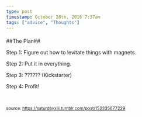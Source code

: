 ```yaml
---
type: post
timestamp: October 26th, 2016 7:37am
tags: ["advice", "Thoughts"]
---
```

####
##The Plan##
                    


Step 1: Figure out how to levitate things with magnets.

Step 2: Put it in everything.

Step 3: ?????? (Kickstarter)

Step 4: Profit!

<br/>

                
                
                
                
                
                
                                
<small>source: https://saturdayxiii.tumblr.com/post/152335677229</small>
